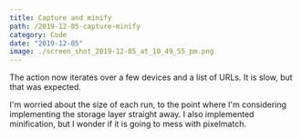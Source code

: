 ```yaml
---
title: Capture and minify
path: /2019-12-05-capture-minify
category: Code
date: "2019-12-05"
image: ./screen_shot_2019-12-05_at_10_49_55_pm.png
---
```


The action now iterates over a few devices and a list of URLs. It is slow, but that was expected.

I'm worried about the size of each run, to the point where I'm considering implementing the storage layer straight away. I also implemented minification, but I wonder if it is going to mess with pixelmatch.
